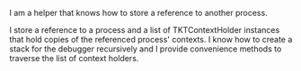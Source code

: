 I am a helper that knows how to store a reference to another process.

I store a reference to a process and a list of TKTContextHolder instances that hold copies of the referenced process' contexts. I know how to create a stack for the debugger recursively and I provide convenience methods to traverse the list of context holders.